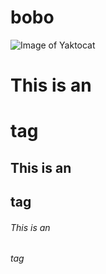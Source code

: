 # bobo
![Image of Yaktocat](https://octodex.github.com/images/yaktocat.png)
# This is an <h1> tag
## This is an <h2> tag
###### This is an <h6> tag
